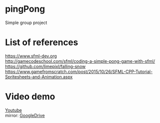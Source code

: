 # pingPong
Simple group project 

# List of references
https://www.sfml-dev.org <br />
http://gamecodeschool.com/sfml/coding-a-simple-pong-game-with-sfml/ <br />
https://github.com/limepixl/falling-snow <br />
https://www.gamefromscratch.com/post/2015/10/26/SFML-CPP-Tutorial-Spritesheets-and-Animation.aspx

# Video demo
[Youtube](https://youtu.be/e-UAwcIRqqU) <br />
mirror: [GoogleDrive](https://drive.google.com/file/d/1a2CtJBvZc0d8taC7-hwA-Z2zgPjYAs-0/view?fbclid=IwAR2lpEen4iJprb-uEtF3o9OIuTuRTpCLIAIjYWQv74ssgR5xdwCoTmi6lxI)
